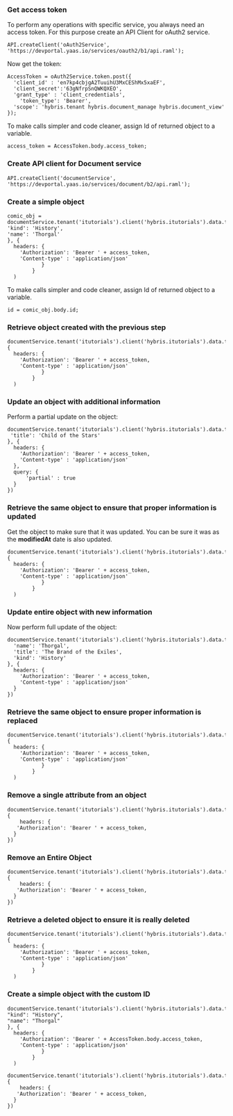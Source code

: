 





<div class="notebook" id="staticInteractive1442309032104_hodoripsum_v1">

  <div class="notebook__static-tutorial" data-tutorial="1442309032104_hodoripsum_v1" data-is-quick-setup="true" data-link="https://yaas.github.io/chewie-sample-result/build/embedded.html#1442309032104_hodoripsum_v1">
   
   
   <h3 id="get-access-token">Get access token</h3>
<p>To perform any operations with specific service, you always need an access token. For this purpose create an API Client for oAuth2 service.</p>
<pre class="highlight"><code class="hljs javascript">API.createClient(<span class="hljs-string">'oAuth2Service'</span>,
<span class="hljs-string">'https://devportal.yaas.io/services/oauth2/b1/api.raml'</span>);
</code></pre>
<p>Now get the token:</p>
<pre class="highlight"><code class="hljs javascript">AccessToken = oAuth2Service.token.post({
  <span class="hljs-string">'client_id'</span> : <span class="hljs-string">'en7kp4cbjgA2TuuihU3MxCEShMx5xaEF'</span>,
  <span class="hljs-string">'client_secret'</span>:<span class="hljs-string">'63gNfrpSnQWKQXEO'</span>,
  <span class="hljs-string">'grant_type'</span> : <span class="hljs-string">'client_credentials'</span>,
    <span class="hljs-string">'token_type'</span>: <span class="hljs-string">'Bearer'</span>,
  <span class="hljs-string">'scope'</span>: <span class="hljs-string">'hybris.tenant hybris.document_manage hybris.document_view'</span>
});
</code></pre>
<p>To make calls simpler and code cleaner, assign Id of returned object to a variable.</p>
<pre class="highlight"><code class="hljs javascript">access_token = AccessToken.body.access_token;
</code></pre>
<h3 id="create-api-client-for-document-service">Create API client for Document service</h3>
<pre class="highlight"><code class="hljs javascript">API.createClient(<span class="hljs-string">'documentService'</span>,
<span class="hljs-string">'https://devportal.yaas.io/services/document/b2/api.raml'</span>);
</code></pre>
<h3 id="create-a-simple-object">Create a simple object</h3>
<pre class="highlight"><code class="hljs javascript">comic_obj = documentService.tenant(<span class="hljs-string">'itutorials'</span>).client(<span class="hljs-string">'hybris.itutorials'</span>).data.type(<span class="hljs-string">'comic'</span>).post({
<span class="hljs-string">'kind'</span>: <span class="hljs-string">'History'</span>,
<span class="hljs-string">'name'</span>: <span class="hljs-string">'Thorgal'</span>
}, {
  headers: {
    <span class="hljs-string">'Authorization'</span>: <span class="hljs-string">'Bearer '</span> + access_token,
    <span class="hljs-string">'Content-type'</span> : <span class="hljs-string">'application/json'</span>
           }
        }
  )
</code></pre>
<p>To make calls simpler and code cleaner, assign Id of returned object to a variable.</p>
<pre class="highlight"><code class="hljs javascript">id = comic_obj.body.id;
</code></pre>
<h3 id="retrieve-object-created-with-the-previous-step">Retrieve object created with the previous step</h3>
<pre class="highlight"><code class="hljs javascript">documentService.tenant(<span class="hljs-string">'itutorials'</span>).client(<span class="hljs-string">'hybris.itutorials'</span>).data.type(<span class="hljs-string">'comic'</span>).dataId(id).get(<span class="hljs-literal">null</span>, {
  headers: {
    <span class="hljs-string">'Authorization'</span>: <span class="hljs-string">'Bearer '</span> + access_token,
    <span class="hljs-string">'Content-type'</span> : <span class="hljs-string">'application/json'</span>
           }
        }
  )
</code></pre>
<h3 id="update-an-object-with-additional-information">Update an object with additional information</h3>
<p>Perform a partial update on the object:</p>
<pre class="highlight"><code class="hljs javascript">documentService.tenant(<span class="hljs-string">'itutorials'</span>).client(<span class="hljs-string">'hybris.itutorials'</span>).data.type(<span class="hljs-string">'comic'</span>).dataId(id).put({
 <span class="hljs-string">'title'</span>: <span class="hljs-string">'Child of the Stars'</span>
}, {
  headers: {
    <span class="hljs-string">'Authorization'</span>: <span class="hljs-string">'Bearer '</span> + access_token,
    <span class="hljs-string">'Content-type'</span> : <span class="hljs-string">'application/json'</span>
  },
  query: {
      <span class="hljs-string">'partial'</span> : <span class="hljs-literal">true</span>
  }
})
</code></pre>
<h3 id="retrieve-the-same-object-to-ensure-that-proper-information-is-updated">Retrieve the same object to ensure that proper information is updated</h3>
<p>Get the object to make sure that it was updated. You can be sure it was as the <strong>modifiedAt</strong> date is also updated.</p>
<pre class="highlight"><code class="hljs javascript">documentService.tenant(<span class="hljs-string">'itutorials'</span>).client(<span class="hljs-string">'hybris.itutorials'</span>).data.type(<span class="hljs-string">'comic'</span>).dataId(id).get(<span class="hljs-literal">null</span>, {
  headers: {
    <span class="hljs-string">'Authorization'</span>: <span class="hljs-string">'Bearer '</span> + access_token,
    <span class="hljs-string">'Content-type'</span> : <span class="hljs-string">'application/json'</span>
           }
        }
  )
</code></pre>
<h3 id="update-entire-object-with-new-information">Update entire object with new information</h3>
<p>Now perform full update of the object:</p>
<pre class="highlight"><code class="hljs javascript">documentService.tenant(<span class="hljs-string">'itutorials'</span>).client(<span class="hljs-string">'hybris.itutorials'</span>).data.type(<span class="hljs-string">'comic'</span>).dataId(id).put({
  <span class="hljs-string">'name'</span>: <span class="hljs-string">'Thorgal'</span>,
  <span class="hljs-string">'title'</span>: <span class="hljs-string">'The Brand of the Exiles'</span>,
  <span class="hljs-string">'kind'</span>: <span class="hljs-string">'History'</span>
}, {
  headers: {
    <span class="hljs-string">'Authorization'</span>: <span class="hljs-string">'Bearer '</span> + access_token,
    <span class="hljs-string">'Content-type'</span> : <span class="hljs-string">'application/json'</span>
  }
})
</code></pre>
<h3 id="retrieve-the-same-object-to-ensure-proper-information-is-replaced">Retrieve the same object to ensure proper information is replaced</h3>
<pre class="highlight"><code class="hljs javascript">documentService.tenant(<span class="hljs-string">'itutorials'</span>).client(<span class="hljs-string">'hybris.itutorials'</span>).data.type(<span class="hljs-string">'comic'</span>).dataId(id).get(<span class="hljs-literal">null</span>, {
  headers: {
    <span class="hljs-string">'Authorization'</span>: <span class="hljs-string">'Bearer '</span> + access_token,
    <span class="hljs-string">'Content-type'</span> : <span class="hljs-string">'application/json'</span>
           }
        }
  )
</code></pre>
<h3 id="remove-a-single-attribute-from-an-object">Remove a single attribute from an object</h3>
<pre class="highlight"><code class="hljs javascript">documentService.tenant(<span class="hljs-string">'itutorials'</span>).client(<span class="hljs-string">'hybris.itutorials'</span>).data.type(<span class="hljs-string">'comic'</span>).dataId(id).attributeName(<span class="hljs-string">'name'</span>).delete(<span class="hljs-literal">null</span>, {
    headers: {
   <span class="hljs-string">'Authorization'</span>: <span class="hljs-string">'Bearer '</span> + access_token,
  }
})
</code></pre>
<h3 id="remove-an-entire-object">Remove an Entire Object</h3>
<pre class="highlight"><code class="hljs javascript">documentService.tenant(<span class="hljs-string">'itutorials'</span>).client(<span class="hljs-string">'hybris.itutorials'</span>).data.type(<span class="hljs-string">'comic'</span>).dataId(id).delete(<span class="hljs-literal">null</span>, {
    headers: {
   <span class="hljs-string">'Authorization'</span>: <span class="hljs-string">'Bearer '</span> + access_token,
  }
})
</code></pre>
<h3 id="retrieve-a-deleted-object-to-ensure-it-is-really-deleted">Retrieve a deleted object to ensure it is really deleted</h3>
<pre class="highlight"><code class="hljs javascript">documentService.tenant(<span class="hljs-string">'itutorials'</span>).client(<span class="hljs-string">'hybris.itutorials'</span>).data.type(<span class="hljs-string">'comic'</span>).dataId(id).get(<span class="hljs-literal">null</span>, {
  headers: {
    <span class="hljs-string">'Authorization'</span>: <span class="hljs-string">'Bearer '</span> + access_token,
    <span class="hljs-string">'Content-type'</span> : <span class="hljs-string">'application/json'</span>
           }
        }
  )
</code></pre>
<h3 id="create-a-simple-object-with-the-custom-id">Create a simple object with the custom ID</h3>
<pre class="highlight"><code class="hljs javascript">documentService.tenant(<span class="hljs-string">'itutorials'</span>).client(<span class="hljs-string">'hybris.itutorials'</span>).data.type(<span class="hljs-string">'comic'</span>).dataId(<span class="hljs-string">'sampleId'</span>).post({
<span class="hljs-string">"kind"</span>: <span class="hljs-string">"History"</span>,
<span class="hljs-string">"name"</span>: <span class="hljs-string">"Thorgal"</span>
}, {
  headers: {
    <span class="hljs-string">'Authorization'</span>: <span class="hljs-string">'Bearer '</span> + AccessToken.body.access_token,
    <span class="hljs-string">'Content-type'</span> : <span class="hljs-string">'application/json'</span>
           }
        }
  )
</code></pre>
<pre class="highlight"><code class="hljs javascript">documentService.tenant(<span class="hljs-string">'itutorials'</span>).client(<span class="hljs-string">'hybris.itutorials'</span>).data.type(<span class="hljs-string">'comic'</span>).dataId(<span class="hljs-string">'sampleId'</span>).delete(<span class="hljs-literal">null</span>, {
    headers: {
   <span class="hljs-string">'Authorization'</span>: <span class="hljs-string">'Bearer '</span> + access_token,
  }
})
</code></pre>

  </div>

  <div id="notebook1442309032104_hodoripsum_v1">
    <iframe style="min-height: 430px;" class="notebook__interactive-tutorial u-transition-all width-100 interactive-tutorial" src="" scrolling="no" frameBorder="0" id="1442309032104_hodoripsum_v1"></iframe>
  </div>

  <div class="notebook__loader">

  </div>

</div> <!-- ---
---
id: 1442309032104_hodoripsum_v1
title: 'Perform Simple CRUD Operations'
type: 'Tutorial'
service: 'Document'
interactive: true
order: 40
---

### Get access token

To perform any operations with specific service, you always need an access token. For this purpose create an API Client for oAuth2 service.

```javascript
API.createClient('oAuth2Service',
'https://devportal.yaas.io/services/oauth2/b1/api.raml');
```

Now get the token:

```javascript
AccessToken = oAuth2Service.token.post({
  'client_id' : 'en7kp4cbjgA2TuuihU3MxCEShMx5xaEF',
  'client_secret':'63gNfrpSnQWKQXEO',
  'grant_type' : 'client_credentials',
    'token_type': 'Bearer',
  'scope': 'hybris.tenant hybris.document_manage hybris.document_view'
});
```

To make calls simpler and code cleaner, assign Id of returned object to a variable.

```javascript
access_token = AccessToken.body.access_token;
```

### Create API client for Document service


```javascript
API.createClient('documentService',
'https://devportal.yaas.io/services/document/b2/api.raml');
```

### Create a simple object


```javascript
comic_obj = documentService.tenant('itutorials').client('hybris.itutorials').data.type('comic').post({
'kind': 'History',
'name': 'Thorgal'
}, {
  headers: {
    'Authorization': 'Bearer ' + access_token,
    'Content-type' : 'application/json'
           }
		}
  )
```

To make calls simpler and code cleaner, assign Id of returned object to a variable.


```javascript
id = comic_obj.body.id;
```

### Retrieve object created with the previous step


```javascript
documentService.tenant('itutorials').client('hybris.itutorials').data.type('comic').dataId(id).get(null, {
  headers: {
    'Authorization': 'Bearer ' + access_token,
    'Content-type' : 'application/json'
           }
		}
  )
```

### Update an object with additional information

Perform a partial update on the object:

```javascript
documentService.tenant('itutorials').client('hybris.itutorials').data.type('comic').dataId(id).put({
 'title': 'Child of the Stars'
}, {
  headers: {
    'Authorization': 'Bearer ' + access_token,
    'Content-type' : 'application/json'
  },
  query: {
  	'partial' : true
  }
})
```

### Retrieve the same object to ensure that proper information is updated


Get the object to make sure that it was updated. You can be sure it was as the **modifiedAt** date is also updated.


```javascript
documentService.tenant('itutorials').client('hybris.itutorials').data.type('comic').dataId(id).get(null, {
  headers: {
    'Authorization': 'Bearer ' + access_token,
    'Content-type' : 'application/json'
           }
		}
  )
```

### Update entire object with new information

Now perform full update of the object:

```javascript
documentService.tenant('itutorials').client('hybris.itutorials').data.type('comic').dataId(id).put({
  'name': 'Thorgal',
  'title': 'The Brand of the Exiles',
  'kind': 'History'
}, {
  headers: {
    'Authorization': 'Bearer ' + access_token,
    'Content-type' : 'application/json'
  }
})
```

### Retrieve the same object to ensure proper information is replaced


```javascript
documentService.tenant('itutorials').client('hybris.itutorials').data.type('comic').dataId(id).get(null, {
  headers: {
    'Authorization': 'Bearer ' + access_token,
    'Content-type' : 'application/json'
           }
		}
  )
```

### Remove a single attribute from an object


```javascript
documentService.tenant('itutorials').client('hybris.itutorials').data.type('comic').dataId(id).attributeName('name').delete(null, {
	headers: {
   'Authorization': 'Bearer ' + access_token,
  }
})
```

### Remove an Entire Object


```javascript
documentService.tenant('itutorials').client('hybris.itutorials').data.type('comic').dataId(id).delete(null, {
	headers: {
   'Authorization': 'Bearer ' + access_token,
  }
})
```

### Retrieve a deleted object to ensure it is really deleted


```javascript
documentService.tenant('itutorials').client('hybris.itutorials').data.type('comic').dataId(id).get(null, {
  headers: {
    'Authorization': 'Bearer ' + access_token,
    'Content-type' : 'application/json'
           }
		}
  )
```

### Create a simple object with the custom ID



```javascript
documentService.tenant('itutorials').client('hybris.itutorials').data.type('comic').dataId('sampleId').post({
"kind": "History",
"name": "Thorgal"
}, {
  headers: {
    'Authorization': 'Bearer ' + AccessToken.body.access_token,
    'Content-type' : 'application/json'
           }
		}
  )
```

```javascript
documentService.tenant('itutorials').client('hybris.itutorials').data.type('comic').dataId('sampleId').delete(null, {
	headers: {
   'Authorization': 'Bearer ' + access_token,
  }
})
```
 -->